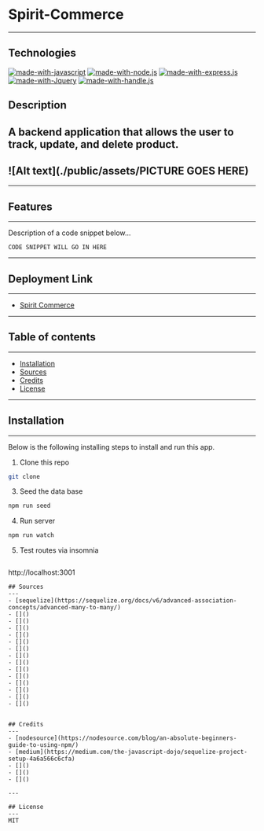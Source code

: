 # Spirit-Commerce
---

## Technologies
[![made-with-javascript](https://img.shields.io/badge/Made%20with-JavaScript-1f425f.svg)](https://www.javascript.com)
[![made-with-node.js](https://img.shields.io/badge/Made%20with-Node.js-1f425f.svg)](https://www.javascript.com)
[![made-with-express.js](https://img.shields.io/badge/Made%20with-Express.js-1f425f.svg)](http://expressjs.com/)
[![made-with-Jquery](https://img.shields.io/badge/Made%20with-Jquery-1f425f.svg)](https://jqueryui.com/)
[![made-with-handle.js](https://img.shields.io/badge/Made%20with-Handle.js-1f425f.svg)](https://handlebarsjs.com/)

## Description
A backend application that allows the user to track, update, and delete product.
---

## ![Alt text](./public/assets/PICTURE GOES HERE)
---

## Features
---

Description of a code snippet below...
```
CODE SNIPPET WILL GO IN HERE
```
---

## Deployment Link
---
- [Spirit Commerce](https://)
---

## Table of contents
---
- [Installation](#installation)
- [Sources](#sources)
- [Credits](#credits)
- [License](#license)

---

## Installation
---

Below is the following installing steps to install and run this app.

1. Clone this repo

```sh
git clone 
```

3. Seed the data base

```sh
npm run seed
```

4. Run server

```sh
npm run watch
```

5. Test routes via insomnia
```

```
http://localhost:3001
```
## Sources
---
- [sequelize](https://sequelize.org/docs/v6/advanced-association-concepts/advanced-many-to-many/)
- []()
- []()
- []()
- []()
- []()
- []()
- []()
- []()
- []()
- []()
- []()
- []()
- []()
- []()


## Credits
---
- [nodesource](https://nodesource.com/blog/an-absolute-beginners-guide-to-using-npm/)
- [medium](https://medium.com/the-javascript-dojo/sequelize-project-setup-4a6a566c6cfa)
- []()
- []()
- []()

---

## License
---
MIT




